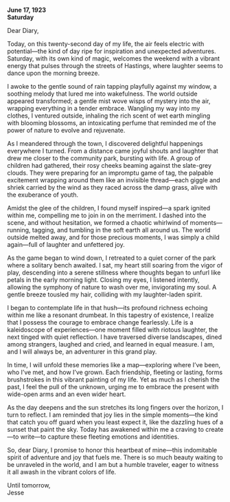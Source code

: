 
**June 17, 1923**  
**Saturday**  

Dear Diary,

Today, on this twenty-second day of my life, the air feels electric with potential—the kind of day ripe for inspiration and unexpected adventures. Saturday, with its own kind of magic, welcomes the weekend with a vibrant energy that pulses through the streets of Hastings, where laughter seems to dance upon the morning breeze.

I awoke to the gentle sound of rain tapping playfully against my window, a soothing melody that lured me into wakefulness. The world outside appeared transformed; a gentle mist wove wisps of mystery into the air, wrapping everything in a tender embrace. Wangling my way into my clothes, I ventured outside, inhaling the rich scent of wet earth mingling with blooming blossoms, an intoxicating perfume that reminded me of the power of nature to evolve and rejuvenate.

As I meandered through the town, I discovered delightful happenings everywhere I turned. From a distance came joyful shouts and laughter that drew me closer to the community park, bursting with life. A group of children had gathered, their rosy cheeks beaming against the slate-grey clouds. They were preparing for an impromptu game of tag, the palpable excitement wrapping around them like an invisible thread—each giggle and shriek carried by the wind as they raced across the damp grass, alive with the exuberance of youth.

Amidst the glee of the children, I found myself inspired—a spark ignited within me, compelling me to join in on the merriment. I dashed into the scene, and without hesitation, we formed a chaotic whirlwind of moments—running, tagging, and tumbling in the soft earth all around us. The world outside melted away, and for those precious moments, I was simply a child again—full of laughter and unfettered joy. 

As the game began to wind down, I retreated to a quiet corner of the park where a solitary bench awaited. I sat, my heart still soaring from the vigor of play, descending into a serene stillness where thoughts began to unfurl like petals in the early morning light. Closing my eyes, I listened intently, allowing the symphony of nature to wash over me, invigorating my soul. A gentle breeze tousled my hair, colliding with my laughter-laden spirit.

I began to contemplate life in that hush—its profound richness echoing within me like a resonant drumbeat. In this tapestry of existence, I realize that I possess the courage to embrace change fearlessly. Life is a kaleidoscope of experiences—one moment filled with riotous laughter, the next tinged with quiet reflection. I have traversed diverse landscapes, dined among strangers, laughed and cried, and learned in equal measure. I am, and I will always be, an adventurer in this grand play.

In time, I will unfold these memories like a map—exploring where I’ve been, who I’ve met, and how I’ve grown. Each friendship, fleeting or lasting, forms brushstrokes in this vibrant painting of my life. Yet as much as I cherish the past, I feel the pull of the unknown, urging me to embrace the present with wide-open arms and an even wider heart.

As the day deepens and the sun stretches its long fingers over the horizon, I turn to reflect. I am reminded that joy lies in the simple moments—the kind that catch you off guard when you least expect it, like the dazzling hues of a sunset that paint the sky. Today has awakened within me a craving to create—to write—to capture these fleeting emotions and identities. 

So, dear Diary, I promise to honor this heartbeat of mine—this indomitable spirit of adventure and joy that fuels me. There is so much beauty waiting to be unraveled in the world, and I am but a humble traveler, eager to witness it all awash in the vibrant colors of life.

Until tomorrow,  
Jesse
